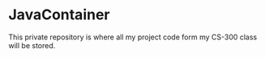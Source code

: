 # JavaContainer
This private repository is where all my project code form my CS-300 class will be stored.
